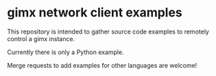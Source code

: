 # gimx network client examples

This repository is intended to gather source code examples to remotely control a gimx instance.  

Currently there is only a Python example.  

Merge requests to add examples for other languages are welcome!    
